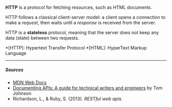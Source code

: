 **HTTP** is a protocol for fetching resources, such as HTML documents.

HTTP follows a classical client-server model: a client opens a connection to make a *request*, then waits until a *response* is received from the server.

HTTP is a **stateless** protocol, meaning that the server does not keep any data (state) between two requests.

*[HTTP]: Hypertext Transfer Protocol
*[HTML]: HyperText Markup Language

***

##### Sources
- [MDN Web Docs](https://developer.mozilla.org/en-US/)
- [Documenting APIs: A guide for technical writers and engineers](https://idratherbewriting.com/learnapidoc/) by Tom Johnson
- Richardson, L., & Ruby, S. (2013). *RESTful web apis*.